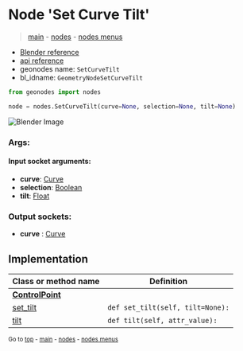 # Node 'Set Curve Tilt'

> [main](../structure.md) - [nodes](nodes.md) - [nodes menus](nodes_menus.md)

- [Blender reference](https://docs.blender.org/manual/en/latest/modeling/geometry_nodes/curve/set_curve_tilt.html)
- [api reference](https://docs.blender.org/api/current/bpy.types.GeometryNodeSetCurveTilt.html)
- geonodes name: `SetCurveTilt`
- bl_idname: `GeometryNodeSetCurveTilt`

```python
from geonodes import nodes

node = nodes.SetCurveTilt(curve=None, selection=None, tilt=None)
```

![Blender Image](https://docs.blender.org/manual/en/latest/_images/node-types_GeometryNodeSetCurveTilt.webp)

### Args:

#### Input socket arguments:

- **curve**: [Curve](Curve.md)
- **selection**: [Boolean](Boolean.md)
- **tilt**: [Float](Float.md)

### Output sockets:

- **curve** : [Curve](Curve.md)

## Implementation

| Class or method name | Definition |
|----------------------|------------|
| **[ControlPoint](ControlPoint.md)** |
| [set_tilt](ControlPoint.md#set_tilt) | `def set_tilt(self, tilt=None):` |
| [tilt](ControlPoint.md#tilt) | `def tilt(self, attr_value):` |
<sub>Go to [top](#node-Set-Curve-Tilt) - [main](../structure.md) - [nodes](nodes.md) - [nodes menus](nodes_menus.md)</sub>

